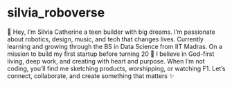 # silvia_roboverse
👋 Hey, I’m Silvia Catherine a teen builder with big dreams.
I’m passionate about robotics, design, music, and tech that changes lives.
Currently learning and growing through the BS in Data Science from IIT Madras.
On a mission to build my first startup before turning 20 🚀
I believe in God-first living, deep work, and creating with heart and purpose.
When I’m not coding, you’ll find me sketching products, worshipping, or watching F1.
Let’s connect, collaborate, and create something that matters ✨
